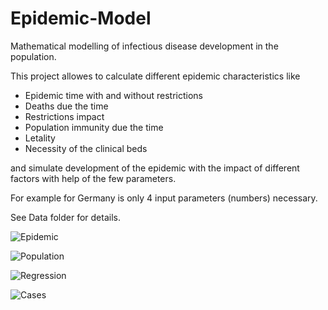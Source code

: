 # Epidemic-Model
Mathematical modelling of infectious disease development in the population.

This project allowes to calculate different epidemic characteristics like

-	Epidemic time with and without restrictions
-	Deaths due the time
-	Restrictions impact
-	Population immunity due the time
-	Letality
-	Necessity of the clinical beds

and simulate development of the epidemic with the impact of different factors with help of the few parameters. 

For example for Germany is only 4 input parameters (numbers) necessary.  

See Data folder for details.

![Epidemic](https://getimg.germany.ru/g/https://foren.germany.ru/images/upload/1/7/856617/IMAGE.PNG)

![Population](https://getimg.germany.ru/g/https://foren.germany.ru/images/upload/1/7/856617/02.05.2020-PGRAPH.PNG)

![Regression](https://getimg.germany.ru/g/https://foren.germany.ru/images/upload/1/7/856617/02.05.2020-REG1.PNG)

![Cases](https://getimg.germany.ru/g/https://foren.germany.ru/images/upload/1/7/856617/02.05.2020-CDGRAPH.PNG)
